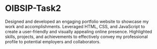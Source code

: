 # OIBSIP-Task2
Designed and developed an engaging portfolio website to showcase my work and accomplishments. 
Leveraged HTML, CSS, and JavaScript to create a user-friendly and visually appealing online presence. 
Highlighted skills, projects, and achievements to effectively convey my professional profile to potential employers and collaborators.
